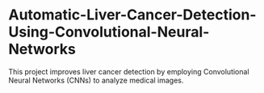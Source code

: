 # Automatic-Liver-Cancer-Detection-Using-Convolutional-Neural-Networks
This project improves liver cancer detection by employing Convolutional Neural Networks (CNNs) to analyze medical images. 
